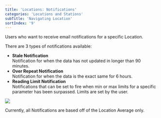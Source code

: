 ```yaml
---
title: 'Locations: Notifications'
categories: 'Locations and Stations'
subTitle: 'Navigating Location'
sortIndex: '9'
---
```

Users who want to receive email notifications for a specific Location.

There are 3 types of notifications available:

- **Stale Notification**  
  Notification for when the data has not updated in longer than 90 minutes.
- **Over Repeat Notification**  
  Notification for when the data is the exact same for 6 hours.
- **Reading Limit Notification**  
  Notifications that can be set to fire when min or max limits for a specific parameter has been surpassed. Limits are set by the user.

![](https://cloud.githubusercontent.com/assets/3292593/25652711/25fb8ca4-301c-11e7-91fe-57a167e69760.png)

Currently, all Notifications are based off of the Location Average only.